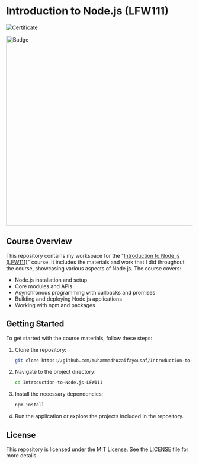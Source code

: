 # Introduction to Node.js (LFW111)

[![Certificate](https://github.com/user-attachments/assets/903b1f93-eee2-4d23-93dc-a0875f66a30f)](https://ti-user-certificates.s3.amazonaws.com/e0df7fbf-a057-42af-8a1f-590912be5460/8de2d745-a911-4ea8-8f1a-0165643e2587-muhammad-huzaifa-yousaf-20c576c6-49e7-4815-8f2b-3ec17cd16506-certificate.pdf)

<a href="https://www.credly.com/badges/70a9ef30-a9d0-431c-b7be-b54ba170a5ad/">
  <img src="https://github.com/user-attachments/assets/59f5dd03-9c3a-4036-b826-406bef0e6003" alt="Badge" width="512" />
</a>

## Course Overview

This repository contains my workspace for the "[Introduction to Node.js (LFW111)](https://training.linuxfoundation.org/training/introduction-to-nodejs-lfw111/)" course. It includes the materials and work that I did throughout the course, showcasing various aspects of Node.js. The course covers:

- Node.js installation and setup
- Core modules and APIs
- Asynchronous programming with callbacks and promises
- Building and deploying Node.js applications
- Working with npm and packages

## Getting Started

To get started with the course materials, follow these steps:

1. Clone the repository:
   ```bash
   git clone https://github.com/muhammadhuzaifayousaf/Introduction-to-Node.js-LFW111.git
   ```

2. Navigate to the project directory:
   ```bash
   cd Introduction-to-Node.js-LFW111
   ```

3. Install the necessary dependencies:
   ```bash
   npm install
   ```

4. Run the application or explore the projects included in the repository.

## License

This repository is licensed under the MIT License. See the [LICENSE](LICENSE) file for more details.

